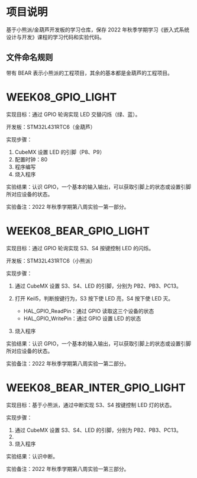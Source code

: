 # 项目说明

基于小熊派/金葫芦开发板的学习仓库，保存 2022 年秋季学期学习《嵌入式系统设计与开发》课程的学习代码和实验代码。

## 文件命名规则

带有 BEAR 表示小熊派的工程项目，其余的基本都是金葫芦的工程项目。

# WEEK08_GPIO_LIGHT

实现目标：通过 GPIO 轮询实现 LED 交替闪烁（绿、蓝）。

开发板：STM32L431RTC6（金葫芦）

实现步骤：

1. CubeMX 设置 LED 的引脚（P8、P9）
2. 配置时钟：80
3. 程序编写
4. 烧入程序

实验结果：认识 GPIO，一个基本的输入输出，可以获取引脚上的状态或设置引脚所对应设备的状态。

实验备注：2022 年秋季学期第八周实验一第一部分。

# WEEK08_BEAR_GPIO_LIGHT

实现目标：通过 GPIO 轮询实现 S3、S4 按键控制 LED 的闪烁。

开发板：STM32L431RTC6（小熊派）

实现步骤：

1. 通过 CubeMX 设置 S3、S4、LED 的引脚，分别为 PB2、PB3、PC13。
2. 打开 Keil5，判断按键行为，S3 按下使 LED 亮，S4 按下使 LED 灭。

   - HAL_GPIO_ReadPin：通过 GPIO 读取这三个设备的状态
   - HAL_GPIO_WritePin：通过 GPIO 设置 LED 的状态

3. 烧入程序

实验结果：认识 GPIO，一个基本的输入输出，可以获取引脚上的状态或设置引脚所对应设备的状态。

实验备注：2022 年秋季学期第八周实验一第二部分。

# WEEK08_BEAR_INTER_GPIO_LIGHT

实现目标：基于小熊派，通过中断实现 S3、S4 按键控制 LED 灯的状态。

实现步骤：

1. 通过 CubeMX 设置 S3、S4、LED 的引脚，分别为 PB2、PB3、PC13。
2.
3. 烧入程序

实验结果：认识中断。

实验备注：2022 年秋季学期第八周实验一第三部分。
